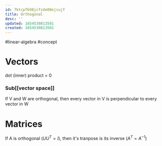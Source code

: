 ```yaml
---
id: 7ktcpfb98jcfzde08ejcujf
title: Orthogonal
desc: ''
updated: 1654530813501
created: 1654530813501
---
```

#linear-algebra #concept
# Vectors
dot (inner) product = 0
### Sub[[vector space]]
If V and W are orthogonal, then every vector in V is perpendicular to every vector in W

# Matrices
If A is orthogonal ($U U^T = I$), then it's tranpose is its inverse ($A^T = A^{-1}$)
